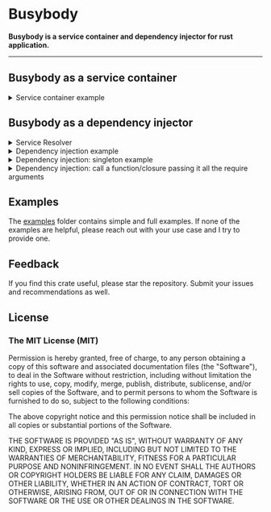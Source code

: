 # Busybody

**Busybody is a service container and dependency injector for rust application.**

---

## Busybody as a service container

<details>
<summary>
  Service container example
</summary>

```rust
use busybody::*;

#[derive(Debug)]
struct Config {
  hostname: String
}

#[tokio::main]
async fn main() {
  let container = ServiceContainerBuilder::new()
  .service(Config{ hostname: "http://localhost".into() }) // Will be wrapped in Service<T> ie: Arc<T>
  .await
  .register(600i32) // left as it is, i32
  .await
  .build();

  let config = container.get::<Config>().await.unwrap(); // Return Service<Config> ie: Arc<T>
  let max_connection = container.get_type::<i32>().await.unwrap(); // Return i32

  println!("config: {:#?}", &config);
  println!("hostname: {:#?}", &config.hostname);
  println!("max connection: {}", max_connection);
}
```

</details>

## Busybody as a dependency injector

<details>
  <summary>
     Service Resolver
  </summary>

  ```rust
use std::sync::Arc;

use busybody::*;

#[derive(Debug, Clone)]
struct Config {
    hostname: String,
}

#[tokio::main]
async fn main() {
    // Instantiate the http client once
    helpers::resolvable_once::<Arc<HttpClient>>().await; // HttpClient implements Resolver

    // helpers::resolvable::<Arc<HttpClient>>().await; // Resolves the instance each one is required
    // helpers::soft_resolvable::<Arc<HttpClient>>().await; // Register a resolver is one does not exist

    // Whenever an instance of Config is needed
    // this closure will be called
    helpers::resolver(|_container| async {
            Config {
                hostname: "127.0.0.1".to_string(),
            }
    })
    .await;

    let _config: Config = helpers::get_type().await.unwrap(); // Resolve an instance of Config

    helpers::resolve_and_call(send_invoices).await; // Resolve all the parameters of "send_invoices" and call it.

    // You can pass a closure and also return a value
    let result = helpers::resolve_and_call(async |client: Service<HttpClient>, config: Config| {
        println!("config: {:?}", config);
        client.get()
    })
    .await;
    println!("got invoices: {}", result);
}

async fn send_invoices(http_client: Arc<HttpClient>) {
    http_client.post();
}

struct HttpClient {
    config: Config,
}

impl HttpClient {
    pub fn post(&self) {
        println!("sending invoices to: {}", self.config.hostname);
    }

    pub fn get(&self) -> bool {
        println!("fetching invoices from: {}", self.config.hostname);
        true
    }
}

#[async_trait::async_trait]
impl Resolver for HttpClient {
    async fn resolve(container: &ServiceContainer) -> Self {
        Self {
            config: container.get_type().await.unwrap(),
        }
    }
}

```

</details>
<details>
  <summary>
    Dependency injection example
  </summary>

```rust
use busybody::*;

#[derive(Debug, Clone)]
struct Config {
    hostname: String,
}

#[busybody::async_trait]
impl busybody::Resolver for Config {
    async fn resolve(_: &ServiceContainer) -> Self {
        Self {
            hostname: "localhost".into(),
        }
    }
}

#[tokio::main]
async fn main() {
    busybody::helpers::resolvable::<Config>().await;
    busybody::helpers::service_container()
        .resolvable::<Config>()
        .await
        .set_type(44_i64)
        .await
        .set_type(32_i32)
        .await
        .set_type(22.84_f32)
        .await;

    let (float, int32, int64, config) = helpers::resolve_all::<(f32, i32, i64, Config)>().await;

    println!("float: {}", float);
    println!("int32: {}", int32);
    println!("int64: {}", int64);
    println!("config: {:#?}", &config);
    println!("hostname: {:#?}", &config.hostname);
}
```

</details>

<details>
  <summary>
    Dependency injection: singleton example
  </summary>

```rust
use std::time::SystemTime;

use busybody::*;

#[derive(Debug, Clone)]
struct Config {
    uptime: SystemTime,
}

#[tokio::main]
async fn main() {
    helpers::resolver_once(|_| async {
            Config {
                uptime: SystemTime::now(),
            }
    })
    .await;

    for _ in 0..=20 {
        let config = busybody::helpers::get_type::<Config>().await.unwrap();
        println!("uptime: {:?}", config.uptime);
    }
}

```

</details>

<details>
  <summary>
    Dependency injection: call a function/closure passing it all the require arguments
  </summary>

```rust
use busybody::{helpers, Service, ServiceContainerBuilder};

#[tokio::main]
async fn main() {
    // 1. Setup the container
    _ = ServiceContainerBuilder::new()
        .register(200) // Register an i32 value that is not wrapped in Service<T>
        .await
        .service(400) // Register an i32 value that is wrapped in Service<T>
        .await
        .build();

    // 2. `resolve_and_call` calls the provided function/closure, injecting all of it's required parameters
    //     resolve_and_call takes a function/closure that expects 0 to 17 arguments
    //     The function **must** be async
    let double_result = helpers::resolve_and_call(double).await;
    println!("200 double is: {}", double_result);

    // 3. Same as above but we are making use of a Service<T> ie Arc<T>
    //    it uses the `default` associate method to create a default instance of the Type.
    let sum = helpers::resolve_and_call(|raw_i32: i32, service_i32: Service<i32>| async move {
        raw_i32 + *service_i32
    })
    .await;
    println!("Service<200> + 400 = {}", sum);
}

// 4. Function is taken an I32.
async fn double(count: i32) -> i32 {
    count * 2
}

```

</details>

## Examples

The [examples](https://github.com/shiftrightonce/busybody/tree/main/examples) folder contains simple and full examples. If none of the examples are helpful,
please reach out with your use case and I  try to provide one.

## Feedback

If you find this crate useful, please star the repository. Submit your issues and recommendations as well.

## License

### The MIT License (MIT)

Permission is hereby granted, free of charge, to any person obtaining a copy of this software and associated documentation files (the "Software"), to deal in the Software without restriction, including without limitation the rights to use, copy, modify, merge, publish, distribute, sublicense, and/or sell copies of the Software, and to permit persons to whom the Software is furnished to do so, subject to the following conditions:

The above copyright notice and this permission notice shall be included in all copies or substantial portions of the Software.

THE SOFTWARE IS PROVIDED "AS IS", WITHOUT WARRANTY OF ANY KIND, EXPRESS OR IMPLIED, INCLUDING BUT NOT LIMITED TO THE WARRANTIES OF MERCHANTABILITY, FITNESS FOR A PARTICULAR PURPOSE AND NONINFRINGEMENT. IN NO EVENT SHALL THE AUTHORS OR COPYRIGHT HOLDERS BE LIABLE FOR ANY CLAIM, DAMAGES OR OTHER LIABILITY, WHETHER IN AN ACTION OF CONTRACT, TORT OR OTHERWISE, ARISING FROM, OUT OF OR IN CONNECTION WITH THE SOFTWARE OR THE USE OR OTHER DEALINGS IN THE SOFTWARE.
